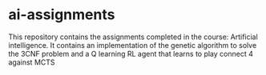 # ai-assignments
This repository contains the assignments completed in the course: Artificial intelligence. It contains an implementation of the genetic algorithm to solve the 3CNF problem and a Q learning RL agent that learns to play connect 4 against MCTS
